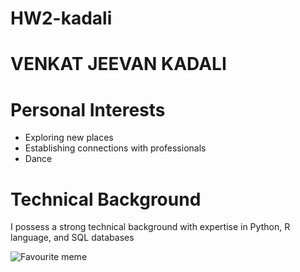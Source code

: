 # HW2-kadali
# VENKAT JEEVAN KADALI
# Personal Interests
+ Exploring new places
+ Establishing connections with professionals
+ Dance
# Technical Background
I possess a strong technical background with expertise in Python, R language, and SQL databases<br/>

![Favourite meme](https://i.pinimg.com/736x/9e/31/81/9e3181845c0f87bf01189c6ee68f4857--funniest-memes-funny-memes.jpg)